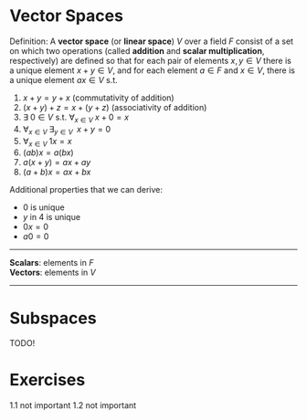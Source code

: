 # Vector Spaces
Definition: A **vector space** (or **linear space**) $V$ over a field $F$ consist of a set on which two operations (called **addition** and **scalar multiplication**, respectively) are defined so that for each pair of elements $x, y \in V$ there is a unique element $x+y\in V$, and for each element $a \in F$ and $x \in V$, there is a unique element $ax \in V$ s.t.

1. $x + y = y + x$              (commutativity of addition)
2. $(x + y) + z = x + (y + z)$  (associativity of addition)
3. $\exists\;0\in V$ s.t. $\forall_{x\in V}\;x + 0 = x$
4. $\forall_{x\in V}\;\exists_{y\in V}\;\;x + y = 0$
5. $\forall_{x\in V}\; 1x=x$
6. $(ab)x = a(bx)$
7. $a(x + y) = ax + ay$
8. $(a+b)x = ax + bx$

Additional properties that we can derive:
- $0$ is unique
- $y$ in 4 is unique
- $0x = 0$
- $a0 = 0$

---
**Scalars**: elements in $F$\
**Vectors**: elements in $V$

---

# Subspaces
TODO!


# Exercises
1.1 not important
1.2 not important
